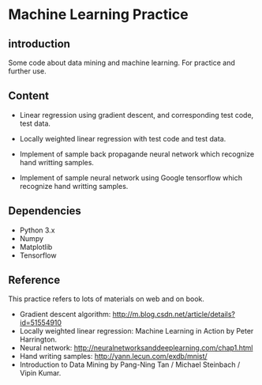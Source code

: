 # Machine Learning Practice

## introduction ##

Some code about data mining and machine learning. For practice and further use.   

## Content ##
 - Linear regression using gradient descent, and corresponding test code, test data.   

 - Locally weighted linear regression with test code and test data.   

 - Implement of sample back propagande neural network which recognize hand writting samples.    

 - Implement of sample neural network using Google tensorflow which recognize hand writting samples.   

## Dependencies ##

 - Python 3.x   
 - Numpy   
 - Matplotlib   
 - Tensorflow   

## Reference ##

This practice refers to lots of materials on web and on book.   
 - Gradient descent algorithm: http://m.blog.csdn.net/article/details?id=51554910   
 - Locally weighted linear regression: Machine Learning in Action by Peter Harrington.   
 - Neural network: http://neuralnetworksanddeeplearning.com/chap1.html   
 - Hand writing samples: http://yann.lecun.com/exdb/mnist/
 - Introduction to Data Mining by Pang-Ning Tan / Michael Steinbach / Vipin Kumar.   

